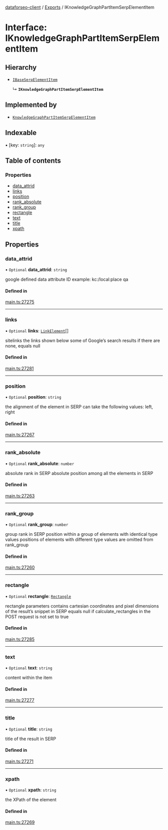 [dataforseo-client](../README.md) / [Exports](../modules.md) / IKnowledgeGraphPartItemSerpElementItem

# Interface: IKnowledgeGraphPartItemSerpElementItem

## Hierarchy

- [`IBaseSerpElementItem`](IBaseSerpElementItem.md)

  ↳ **`IKnowledgeGraphPartItemSerpElementItem`**

## Implemented by

- [`KnowledgeGraphPartItemSerpElementItem`](../classes/KnowledgeGraphPartItemSerpElementItem.md)

## Indexable

▪ [key: `string`]: `any`

## Table of contents

### Properties

- [data\_attrid](IKnowledgeGraphPartItemSerpElementItem.md#data_attrid)
- [links](IKnowledgeGraphPartItemSerpElementItem.md#links)
- [position](IKnowledgeGraphPartItemSerpElementItem.md#position)
- [rank\_absolute](IKnowledgeGraphPartItemSerpElementItem.md#rank_absolute)
- [rank\_group](IKnowledgeGraphPartItemSerpElementItem.md#rank_group)
- [rectangle](IKnowledgeGraphPartItemSerpElementItem.md#rectangle)
- [text](IKnowledgeGraphPartItemSerpElementItem.md#text)
- [title](IKnowledgeGraphPartItemSerpElementItem.md#title)
- [xpath](IKnowledgeGraphPartItemSerpElementItem.md#xpath)

## Properties

### data\_attrid

• `Optional` **data\_attrid**: `string`

google defined data attribute ID
example:
kc:/local:place qa

#### Defined in

[main.ts:27275](https://github.com/dataforseo/TypeScriptClient/blob/7ca1aa4/main.ts#L27275)

___

### links

• `Optional` **links**: [`LinkElement`](../classes/LinkElement.md)[]

sitelinks
the links shown below some of Google’s search results
if there are none, equals null

#### Defined in

[main.ts:27281](https://github.com/dataforseo/TypeScriptClient/blob/7ca1aa4/main.ts#L27281)

___

### position

• `Optional` **position**: `string`

the alignment of the element in SERP
can take the following values:
left, right

#### Defined in

[main.ts:27267](https://github.com/dataforseo/TypeScriptClient/blob/7ca1aa4/main.ts#L27267)

___

### rank\_absolute

• `Optional` **rank\_absolute**: `number`

absolute rank in SERP
absolute position among all the elements in SERP

#### Defined in

[main.ts:27263](https://github.com/dataforseo/TypeScriptClient/blob/7ca1aa4/main.ts#L27263)

___

### rank\_group

• `Optional` **rank\_group**: `number`

group rank in SERP
position within a group of elements with identical type values
positions of elements with different type values are omitted from rank_group

#### Defined in

[main.ts:27260](https://github.com/dataforseo/TypeScriptClient/blob/7ca1aa4/main.ts#L27260)

___

### rectangle

• `Optional` **rectangle**: [`Rectangle`](../classes/Rectangle.md)

rectangle parameters
contains cartesian coordinates and pixel dimensions of the result’s snippet in SERP
equals null if calculate_rectangles in the POST request is not set to true

#### Defined in

[main.ts:27285](https://github.com/dataforseo/TypeScriptClient/blob/7ca1aa4/main.ts#L27285)

___

### text

• `Optional` **text**: `string`

content within the item

#### Defined in

[main.ts:27277](https://github.com/dataforseo/TypeScriptClient/blob/7ca1aa4/main.ts#L27277)

___

### title

• `Optional` **title**: `string`

title of the result in SERP

#### Defined in

[main.ts:27271](https://github.com/dataforseo/TypeScriptClient/blob/7ca1aa4/main.ts#L27271)

___

### xpath

• `Optional` **xpath**: `string`

the XPath of the element

#### Defined in

[main.ts:27269](https://github.com/dataforseo/TypeScriptClient/blob/7ca1aa4/main.ts#L27269)
